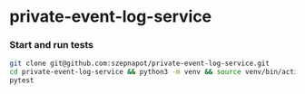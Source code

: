 # private-event-log-service


### Start and run tests
```bash
git clone git@github.com:szepnapot/private-event-log-service.git
cd private-event-log-service && python3 -m venv && source venv/bin/activate && pip3 install -r requirements.txt
pytest
```
